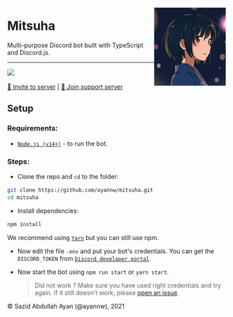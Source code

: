 <img
    height="180px"
    src="media/image.png"
    align="right"
/>

# Mitsuha

Multi-purpose Discord bot built with TypeScript and Discord.js.

<hr />

![](http://ForTheBadge.com/images/badges/built-with-love.svg)

<a href="https://discord.com/oauth2/authorize?client_id=749640517549293729&amp;permissions=205323366&amp;scope=bot">🔗 Invite to server</a> |
<a href="https://discord.gg/6Pwak89TTg">🔗 Join support server</a></p>

## Setup

### Requirements:

-   [`Node.js (v14+)`](https://nodejs.org/ 'Node.js') - to run the bot.

### Steps:

-   Clone the repo and `cd` to the folder:

```sh
git clone https://github.com/ayannw/mitsuha.git
cd mitsuha
```

-   Install dependencies:

```sh
npm install
```

We recommend using [`Yarn`](http://yarnpkg.com/ 'Yarn') but you can still use npm.

-   Now edit the file `.env` and put your bot's credentials. You can get the `DISCORD_TOKEN` from [`Discord developer portal`](https://discord.com/developers/ 'Discord developer portal').

-   Now start the bot using `npm run start` or `yarn start`.
    > Did not work ? Make sure you have used right credentials and try again. If it still doesn't work, please [open an issue](https://github.com/ayannw/mitsuha/issues/new 'create a new issue').

&copy; Sazid Abdullah Ayan (@ayannw), 2021
